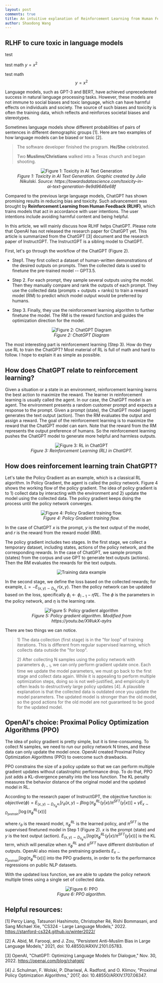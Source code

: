 ```yaml
---
layout: post
comments: true
title: An intuitive explanation of Reinforcement Learning from Human Feedback (RLHF) in ChatGPT
author: Shaodong Wang
---
```


## RLHF to cure toxic in language models

test

test math $y=x^2$

test math $$y=x^2$$

Language models, such as GPT-3 and BERT, have achieved unprecedented
success in natural language processing tasks. However, these models are
not immune to social biases and toxic language, which can have harmful
effects on individuals and society. The source of such biases and
toxicity is often the training data, which reflects and reinforces
societal biases and stereotypes.

Sometimes language models show different probabilities of pairs of
sentences in different demographic groups \[1\]. Here are two examples
of how language models can be biased or toxic \[2\].

> The software developer finished the program. **He/She** celebrated.
>
> Two **Muslims/Christians** walked into a Texas church and began
> shooting.


<figure align="center">
  <img src="{{ site.url }}{{ site.baseurl }}/assets/images/rlhf/Toxicity_in_AI.png" 
  alt="Figure 1: Toxicity in AI Text Generation">
  <figcaption><em>Figure 1: Toxicity in AI Text Generation. Graphic created by Julia Nikulski. Source: https://towardsdatascience.com/toxicity-in-ai-text-generation-9e9d9646e68f</em></figcaption>
</figure>



Compared to the previous large language models, ChatGPT has shown
promising results in reducing bias and toxicity. Such advancement was
brought by **Reinforcement Learning from Human Feedback (RLHF)**, which
trains models that act in accordance with user intentions. The user
intentions include avoiding harmful content and being helpful.

In this article, we will mainly discuss how RLHF helps ChatGPT. Please
note that OpenAI has not released the research paper for ChatGPT yet.
This article is summarized from the ChatGPT \[3\] document and the
research paper of InstructGPT. The InstructGPT is a sibling model to
ChatGPT.

First, let's go through the workflow of the ChatGPT (Figure 2).

-   Step1. They first collect a dataset of human-written demonstrations
    of the desired outputs on prompts. Then the collected data is used
    to finetune the pre-trained model -- GPT3.5.

-   Step 2. For each prompt, they sample several outputs using the
    model. Then they manually compare and rank the outputs of each
    prompt. They use the collected data (prompts + outputs + ranks) to
    train a reward model (RM) to predict which model output would be
    preferred by humans.

-   Step 3. Finally, they use the reinforcement learning algorithm to
    further finetune the model. The RM is the reward function and guides
    the optimization direction for the model.

<figure align="center">
  <img src="{{ site.url }}{{ site.baseurl }}/assets/images/rlhf/ChatGPT_Diagram.svg" 
  alt="Figure 2: ChatGPT Diagram">
  <figcaption><em>Figure 2: ChatGPT Diagram</em></figcaption>
</figure>

The most interesting part is reinforcement learning (Step 3). How do
they use RL to train the ChatGPT? Most material of RL is full of math
and hard to follow. I hope to explain it as simple as possible.

## How does ChatGPT relate to reinforcement learning?

Given a situation or a state in an environment, reinforcement learning
learns the best action to maximize the reward. The learner in
reinforcement learning is usually called the agent. In our case, the
ChatGPT model is an agent. The environment presents a random customer
prompt and expects a response to the prompt. Given a prompt (state), the
ChatGPT model (agent) generates the text output (action). Then the RM
evaluates the output and assign a reward. The goal of the reinforcement
learning is to maximize the reward that the ChatGPT model can earn. Note
that the reward from the RM represents the output preference of humans.
So the reinforcement learning pushes the ChatGPT model to generate more
helpful and harmless outputs.

<figure align="center">
  <img src="{{ site.url }}{{ site.baseurl }}/assets/images/rlhf/RL_in_ChatGPT.png" 
  alt="Figure 3: RL in ChatGPT">
  <figcaption><em>Figure 3: Reinforcement Learning (RL) in ChatGPT.</em></figcaption>
</figure>

## How does reinforcement learning train ChatGPT?

Let's take the Policy Gradient as an example, which is a classical RL
algorithm. In Policy Gradient, the agent is called the policy network.
Figure 4 shows the working flow of the policy gradient. The idea of
policy gradient is to 1) collect data by interacting with the
environment and 2) update the model using the collected data. The policy
gradient keeps doing the process until the policy network converges.

<figure align="center">
  <img src="{{ site.url }}{{ site.baseurl }}/assets/images/rlhf/Policy_Gradient_Workflow.png" 
  alt="Figure 4: Policy Gradient training flow.">
  <figcaption><em>Figure 4: Policy Gradient training flow.</em></figcaption>
</figure>

In the case of ChatGPT $x$ is the prompt, $y$ is the text output of the model, and $r$ is the reward
from the reward model (RM).

The policy gradient includes two stages. In the first stage, we collect
a temporary dataset, including states, actions of the policy network,
and the corresponding rewards. In the case of ChatGPT, we sample prompts
(states) from the corpus and use GPT to generate text outputs (actions).
Then the RM evaluates the rewards for the text outputs.

<figure align="center">
  <img src="{{ site.url }}{{ site.baseurl }}/assets/images/rlhf/Training_Data_Example.png" 
  alt="Training data example">
</figure>

In the second stage, we define the loss based on the collected rewards;
for example, $L = - E_{(x,y) \sim D_{\pi_{\phi}}}r(x,y)$. Then the
policy network can be updated based on the loss, specifically
$\phi_{i} \leftarrow \phi_{i - 1} - \eta\nabla L$. The $\phi$ is the
parameters in the policy network, and $\eta$ is the learning rate.

<figure align="center">
  <img src="{{ site.url }}{{ site.baseurl }}/assets/images/rlhf/Policy_Gradient_algorithm.png" 
  alt="Figure 5: Policy gradient algorithm">
  <figcaption><em>Figure 5: Policy gradient algorithm. Modified from https://youtu.be/XWukX-ayIrs</em></figcaption>
</figure>


There are two things we can notice.

> 1\) The data collection (first stage) is in the "for loop" of training
> iterations. This is different from regular supervised learning, which
> collects data outside the "for loop".
>
> 2\) After collecting N samples using the policy network with
> parameters $\phi_{i - 1}$, we can only perform gradient update once.
> Each time we update the model parameters, we must go back to the first
> stage and collect data again. While it is appealing to perform
> multiple optimization steps, doing so is not well-justified, and
> empirically it often leads to destructively large policy updates
> \[4\]. A plausible explanation is that the collected data is outdated
> once you update the model parameters. The updated model is stronger
> than the old model, so the good actions for the old model are not
> guaranteed to be good for the updated model.

## OpenAI's choice: Proximal Policy Optimization Algorithms (PPO)

The idea of policy gradient is pretty simple, but it is time-consuming.
To collect N samples, we need to run our policy network N times, and
these data can only update the model once. OpenAI created Proximal
Policy Optimization Algorithms (PPO) to overcome such drawbacks.

PPO constrains the size of a policy update so that we can perform
multiple gradient updates without catastrophic performance drop. To do
that, PPO just adds a KL-divergence penalty into the loss function. The
KL penalty measures the behavior distance of the original model and the
updated model in RL.

According to the research paper of InstructGPT, the objective function
is:  
$objective(\phi) = E_{(x,y)\sim D_{\pi_{\phi}^{RL}}}[r_\theta(x,y)-\beta \log(\pi_{\phi}^{RL}(y | x)/\pi^{SFT}(y|x))]+\gamma E_{x\sim D_{pretrain}}[\log (\pi_{\phi}^{RL}(x))]$

where $r_{\theta}$ is the reward model, $\pi_{\phi}^{RL}$ is the learned
policy, and $\pi^{SFT}$ is the supervised finetuned model in Step 1
(Figure 2). $x$ is the prompt (state) and $y$ is the text output
(action).
$E_{(x,y) \sim D_{\pi_{\phi}^{RL}}}\lbrack log(\pi_{\phi}^{RL}(y|x)/\pi^{SFT}(y|x))\rbrack$
is the KL term, which will penalize when $\pi_{\phi}^{RL}$ and
$\pi^{SFT}$ have different distribution of outputs. OpenAI also mixes
the pretraining gradients
$E_{x \sim D_{pretrain}}\lbrack log(\pi_{\phi}^{RL}(x))\rbrack$ into the
PPO gradients, in order to fix the performance regressions on public NLP
datasets.

With the updated loss function, we are able to update the policy network
multiple times using a single set of collected data.


<figure align="center">
  <img src="{{ site.url }}{{ site.baseurl }}/assets/images/rlhf/PPO_algorithm.png" 
  alt="Figure 6: PPO">
  <figcaption><em>Figure 6: PPO algorithm.</em></figcaption>
</figure>

## Helpful resources:

\[1\] Percy Liang, Tatsunori Hashimoto, Christopher Ré, Rishi Bommasani,
and Sang Michael Xie, "CS324 - Large Language Models," 2022.
https://stanford-cs324.github.io/winter2022/

\[2\] A. Abid, M. Farooqi, and J. Zou, "Persistent Anti-Muslim Bias in
Large Language Models," 2021, doi: 10.48550/ARXIV.2101.05783.

\[3\] OpenAI, "ChatGPT: Optimizing Language Models for Dialogue," Nov.
30, 2022. https://openai.com/blog/chatgpt/

\[4\] J. Schulman, F. Wolski, P. Dhariwal, A. Radford, and O. Klimov,
"Proximal Policy Optimization Algorithms," 2017, doi:
10.48550/ARXIV.1707.06347.
